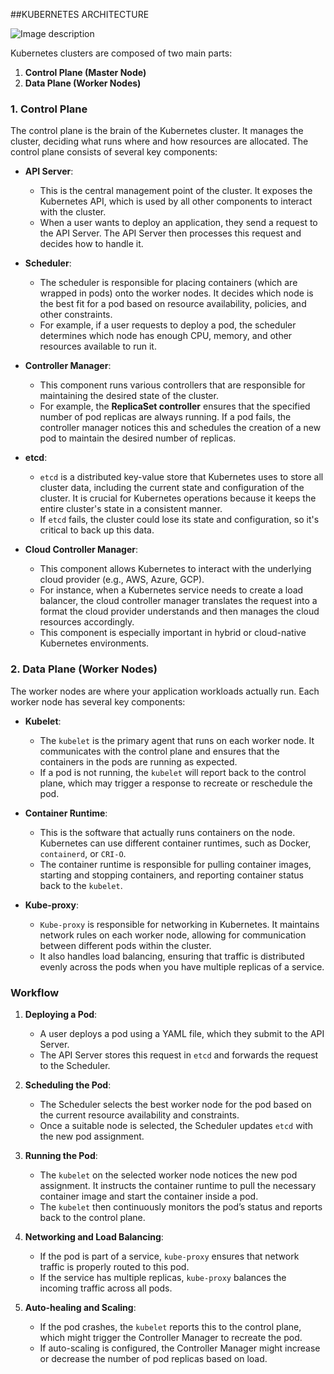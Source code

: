 ##KUBERNETES ARCHITECTURE


![Image description](https://dev-to-uploads.s3.amazonaws.com/uploads/articles/ux3fgoqnekv4ryiemmev.png)



Kubernetes clusters are composed of two main parts:
1. **Control Plane (Master Node)**
2. **Data Plane (Worker Nodes)**

### 1. **Control Plane**
The control plane is the brain of the Kubernetes cluster. It manages the cluster, deciding what runs where and how resources are allocated. The control plane consists of several key components:

- **API Server**: 
   - This is the central management point of the cluster. It exposes the Kubernetes API, which is used by all other components to interact with the cluster.
   - When a user wants to deploy an application, they send a request to the API Server. The API Server then processes this request and decides how to handle it.

- **Scheduler**: 
   - The scheduler is responsible for placing containers (which are wrapped in pods) onto the worker nodes. It decides which node is the best fit for a pod based on resource availability, policies, and other constraints.
   - For example, if a user requests to deploy a pod, the scheduler determines which node has enough CPU, memory, and other resources available to run it.

- **Controller Manager**: 
   - This component runs various controllers that are responsible for maintaining the desired state of the cluster. 
   - For example, the **ReplicaSet controller** ensures that the specified number of pod replicas are always running. If a pod fails, the controller manager notices this and schedules the creation of a new pod to maintain the desired number of replicas.

- **etcd**: 
   - `etcd` is a distributed key-value store that Kubernetes uses to store all cluster data, including the current state and configuration of the cluster. It is crucial for Kubernetes operations because it keeps the entire cluster's state in a consistent manner.
   - If `etcd` fails, the cluster could lose its state and configuration, so it's critical to back up this data.

- **Cloud Controller Manager**:
   - This component allows Kubernetes to interact with the underlying cloud provider (e.g., AWS, Azure, GCP). 
   - For instance, when a Kubernetes service needs to create a load balancer, the cloud controller manager translates the request into a format the cloud provider understands and then manages the cloud resources accordingly.
   - This component is especially important in hybrid or cloud-native Kubernetes environments.

### 2. **Data Plane (Worker Nodes)**
The worker nodes are where your application workloads actually run. Each worker node has several key components:

- **Kubelet**:
   - The `kubelet` is the primary agent that runs on each worker node. It communicates with the control plane and ensures that the containers in the pods are running as expected.
   - If a pod is not running, the `kubelet` will report back to the control plane, which may trigger a response to recreate or reschedule the pod.

- **Container Runtime**:
   - This is the software that actually runs containers on the node. Kubernetes can use different container runtimes, such as Docker, `containerd`, or `CRI-O`.
   - The container runtime is responsible for pulling container images, starting and stopping containers, and reporting container status back to the `kubelet`.

- **Kube-proxy**:
   - `Kube-proxy` is responsible for networking in Kubernetes. It maintains network rules on each worker node, allowing for communication between different pods within the cluster.
   - It also handles load balancing, ensuring that traffic is distributed evenly across the pods when you have multiple replicas of a service.

### Workflow

1. **Deploying a Pod**:
   - A user deploys a pod using a YAML file, which they submit to the API Server.
   - The API Server stores this request in `etcd` and forwards the request to the Scheduler.

2. **Scheduling the Pod**:
   - The Scheduler selects the best worker node for the pod based on the current resource availability and constraints.
   - Once a suitable node is selected, the Scheduler updates `etcd` with the new pod assignment.

3. **Running the Pod**:
   - The `kubelet` on the selected worker node notices the new pod assignment. It instructs the container runtime to pull the necessary container image and start the container inside a pod.
   - The `kubelet` then continuously monitors the pod’s status and reports back to the control plane.

4. **Networking and Load Balancing**:
   - If the pod is part of a service, `kube-proxy` ensures that network traffic is properly routed to this pod.
   - If the service has multiple replicas, `kube-proxy` balances the incoming traffic across all pods.

5. **Auto-healing and Scaling**:
   - If the pod crashes, the `kubelet` reports this to the control plane, which might trigger the Controller Manager to recreate the pod.
   - If auto-scaling is configured, the Controller Manager might increase or decrease the number of pod replicas based on load.
